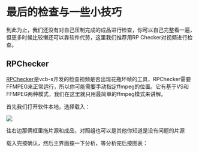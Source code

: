 # 最后的检查与一些小技巧

到此为止，我们还没有对自己压制完成的成品进行检查，你可以自己完整看一遍，但更多时候比较懒还可以靠软件代劳，这里我们推荐用RP Checker对视频进行检查。

## RPChecker

[RPChecker](../shen-yi-yang-de-gong-ju-men/zong-he-gong-ju.md#rp-checker)是vcb-s开发的检查视频是否出现花瓶坏帧的工具，RPChecker需要FFMPEG来正常运行，所以你可能需要手动指定ffmpeg的位置。它有基于VS和FFMPEG两种模式，我们在这里就只用最简单的ffmpeg模式来讲解。

首先我们打开软件本地，选择载入：

![](https://i.v2ex.co/2s27898g.png)

往右边那俩框里拖片源和成品，对照组也可以是其他你知道是没有问题的片源

载入完按确认，然后主界面按一下分析，等分析完后按图表：



